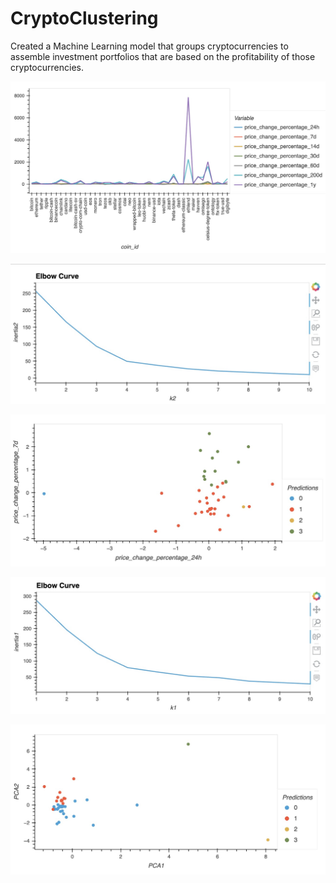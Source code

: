 # CryptoClustering
Created a  Machine Learning model that groups cryptocurrencies to assemble investment portfolios that are based on the profitability of those cryptocurrencies.

<p align="center">
  <img src="images/raw_data.png" alt="images" width="600"/>
</p>

<p align="center">
  <img src="images/elbow1.png" alt="images" width="600"/>
</p>

<p align="center">
  <img src="images/scatter1.png" alt="images" width="600"/>
</p>

<p align="center">
  <img src="images/elbow2.png" alt="images" width="600"/>
</p>

<p align="center">
  <img src="images/scatter2.png" alt="images" width="600"/>
</p>
